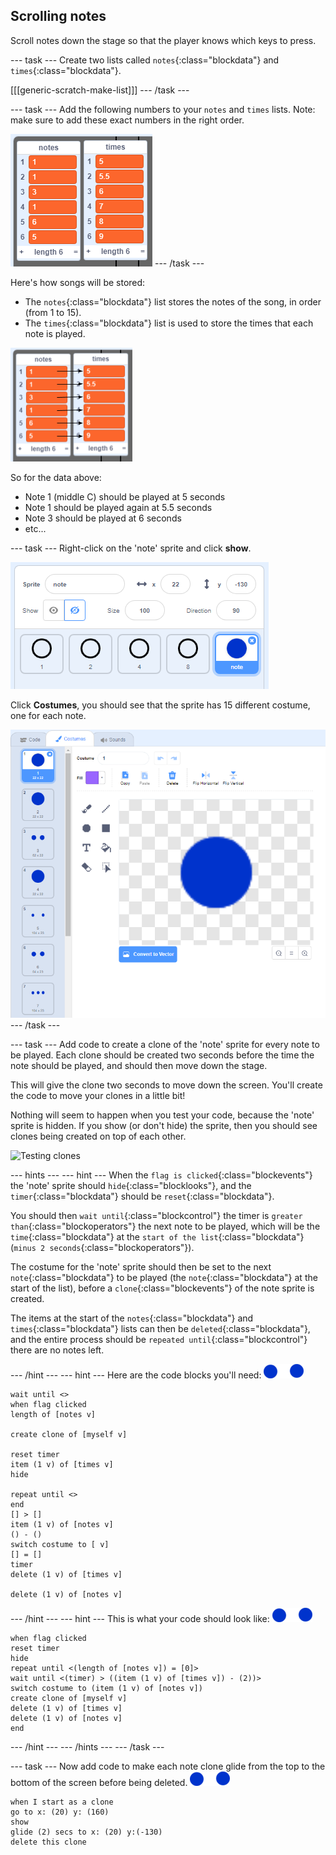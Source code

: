 ## Scrolling notes

Scroll notes down the stage so that the player knows which keys to press.

--- task ---
Create two lists called `notes`{:class="blockdata"} and `times`{:class="blockdata"}.

[[[generic-scratch-make-list]]]
--- /task ---

--- task ---
Add the following numbers to your `notes` and `times` lists. Note: make sure to add these exact numbers in the right order.

![Add notes and times to lists](images/lists-add.png)
--- /task ---

Here's how songs will be stored:

+ The `notes`{:class="blockdata"} list stores the notes of the song, in order (from 1 to 15).
+ The `times`{:class="blockdata"} list is used to store the times that each note is played.

![Explaining lists](images/lists-explain.png)

So for the data above:

+ Note 1 (middle C) should be played at 5 seconds
+ Note 1 should be played again at 5.5 seconds
+ Note 3 should be played at 6 seconds
+ etc...

--- task ---
Right-click on the 'note' sprite and click **show**.

![Show the bar sprite](images/note-show.png)

Click **Costumes**, you should see that the sprite has 15 different costume, one for each note.

![Bar sprite costumes](images/note-costumes.png)
--- /task ---

--- task ---
Add code to create a clone of the 'note' sprite for every note to be played. Each clone should be created two seconds before the time the note should be played, and should then move down the stage.

This will give the clone two seconds to move down the screen. You'll create the code to move your clones in a little bit!

Nothing will seem to happen when you test your code, because the 'note' sprite is hidden. If you show (or don't hide) the sprite, then you should see clones being created on top of each other.

![Testing clones](images/clones-test.png)

--- hints ---
--- hint ---
When the `flag is clicked`{:class="blockevents"} the 'note' sprite should `hide`{:class="blocklooks"}, and the `timer`{:class="blockdata"} should be `reset`{:class="blockdata"}.

You should then `wait until`{:class="blockcontrol"} the timer is `greater than`{:class="blockoperators"} the next note to be played, which will be the `time`{:class="blockdata"} at the `start of the list`{:class="blockdata"} (`minus 2 seconds`{:class="blockoperators"}).

The costume for the 'note' sprite should then be set to the next `note`{:class="blockdata"} to be played (the `note`{:class="blockdata"} at the start of the list), before a `clone`{:class="blockevents"} of the note sprite is created.

The items at the start of the `notes`{:class="blockdata"} and `times`{:class="blockdata"} lists can then be `deleted`{:class="blockdata"}, and the entire process should be `repeated until`{:class="blockcontrol"} there are no notes left.

--- /hint ---
--- hint ---
Here are the code blocks you'll need:
![note](images/note-sprite.png)
```blocks
wait until <>
when flag clicked
length of [notes v]

create clone of [myself v]

reset timer
item (1 v) of [times v]
hide

repeat until <>
end
[] > []
item (1 v) of [notes v]
() - ()
switch costume to [ v]
[] = []
timer
delete (1 v) of [times v]

delete (1 v) of [notes v]
```

--- /hint ---
--- hint ---
This is what your code should look like:
![note](images/note-sprite.png)
```blocks
when flag clicked
reset timer
hide
repeat until <(length of [notes v]) = [0]>
wait until <(timer) > ((item (1 v) of [times v]) - (2))>
switch costume to (item (1 v) of [notes v])
create clone of [myself v]
delete (1 v) of [times v]
delete (1 v) of [notes v]
end
```
--- /hint ---
--- /hints ---
--- /task ---

--- task ---
Now add code to make each note clone glide from the top to the bottom of the screen before being deleted.
![note](images/note-sprite.png)
```blocks
when I start as a clone
go to x: (20) y: (160)
show
glide (2) secs to x: (20) y:(-130)
delete this clone
```
